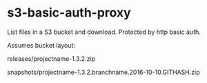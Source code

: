 # s3-basic-auth-proxy
List files in a S3 bucket and download. Protected by http basic auth.

Assumes bucket layout:

releases/projectname-1.3.2.zip

snapshots/projectname-1.3.2.branchname.2016-10-10.GITHASH.zip
